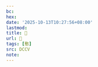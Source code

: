 ```yaml
---
bc:
hex:
date: '2025-10-13T10:27:56+08:00'
lastmod:
title: 􄏟
url: 􄏟
tags: [懯]
src: DCCV
note:
---
```

